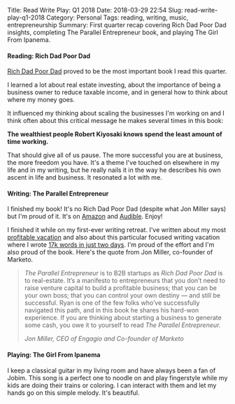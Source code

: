 Title: Read Write Play: Q1 2018
Date: 2018-03-29 22:54
Slug: read-write-play-q1-2018
Category: Personal
Tags: reading, writing, music, entrepreneurship
Summary: First quarter recap covering Rich Dad Poor Dad insights, completing The Parallel Entrepreneur book, and playing The Girl From Ipanema.

#### Reading: Rich Dad Poor Dad

[Rich Dad Poor Dad](https://www.goodreads.com/book/show/27917357-rich-dad-poor-dad) proved to be the most important book I read this quarter. 

I learned a lot about real estate investing, about the importance of being a business owner to reduce taxable income, and in general how to think about where my money goes.

It influenced my thinking about scaling the businesses I'm working on and I think often about this critical message he makes several times in this book:

**The wealthiest people Robert Kiyosaki knows spend the least amount of time working.**

That should give all of us pause. The more successful you are at business, the more freedom you have. It's a theme I've touched on elsewhere in my life and in my writing, but he really nails it in the way he describes his own ascent in life and business. It resonated a lot with me. 

#### Writing: The Parallel Entrepreneur

I finished my book! It's no Rich Dad Poor Dad (despite what Jon Miller says) but I'm proud of it. It's on [Amazon](https://www.amazon.com/Parallel-Entrepreneur-start-businesses-keeping-ebook/dp/B07CG8SV5V) and [Audible](https://www.audible.com/pd/The-Parallel-Entrepreneur-Audiobook/B07D1CFL7J?asin=B07D1CFL7J). Enjoy!

I finished it while on my first-ever writing retreat. I've written about my most [profitable vacation]({filename}how-i-made-a-5000-return-on-a-fancy-2-day-vacation.md) and also about this particular focused writing vacation where I wrote [17k words in just two days]({filename}how-i-wrote-17k-words-in-just-two-days.md). I'm proud of the effort and I'm also proud of the book. Here's the quote from Jon Miller, co-founder of Marketo.

> *The Parallel Entrepreneur* is to B2B startups as *Rich Dad Poor Dad* is to real-estate. It’s a manifesto to entrepreneurs that you don’t need to raise venture capital to build a profitable business; that you can be your own boss; that you can control your own destiny — and still be successful. Ryan is one of the few folks who’ve successfully navigated this path, and in this book he shares his hard-won experience. If you are thinking about starting a business to generate some cash, you owe it to yourself to read *The Parallel Entrepreneur.﻿*
> 
> <cite>Jon Miller, CEO of Engagio and Co-founder of Marketo</cite>

#### Playing: The Girl From Ipanema

I keep a classical guitar in my living room and have always been a fan of Jobim. This song is a perfect one to noodle on and play fingerstyle while my kids are doing their trains or coloring. I can interact with them and let my hands go on this simple melody. It's beautiful.